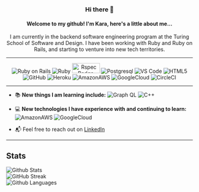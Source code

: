 <div align="center"> 
  
### Hi there 👋 
#### Welcome to my github! I'm Kara, here's a little about me...<br>
I am currently in the backend software engineering program at the Turing School of Software and Design. I have been working with Ruby and Ruby on Rails, and starting to venture into new tech territories.

<hr>

![Ruby on Rails](https://img.shields.io/badge/Ruby_on_Rails-CC0000?style=for-the-badge&logo=ruby-on-rails&logoColor=white)
![Ruby](https://img.shields.io/badge/Ruby-CC342D?style=for-the-badge&logo=ruby&logoColor=white) 
<img src="https://www.plutora.com/wp-content/uploads/2019/01/rspec.jpg" alt="Rspec Badge" height="27" width="75">
![Postgresql](https://img.shields.io/badge/PostgreSQL-316192?style=for-the-badge&logo=postgresql&logoColor=white)
![VS Code](https://img.shields.io/badge/VSCode-0078D4?style=for-the-badge&logo=visual%20studio%20code&logoColor=white)
![HTML5](https://img.shields.io/badge/HTML5-E34F26?style=for-the-badge&logo=html5&logoColor=white)
![GitHub](https://img.shields.io/badge/GitHub-100000?style=for-the-badge&logo=github&logoColor=white)
![Heroku](https://img.shields.io/badge/Heroku-430098?style=for-the-badge&logo=heroku&logoColor=white)
![AmazonAWS](https://img.shields.io/badge/Amazon_AWS-FF9900?style=for-the-badge&logo=amazonaws&logoColor=white)
![GoogleCloud](https://img.shields.io/badge/Google_Cloud-4285F4?style=for-the-badge&logo=google-cloud&logoColor=white)
![CircleCI](https://img.shields.io/badge/circleci-343434?style=for-the-badge&logo=circleci&logoColor=white)

<hr> 
 </div>

- :books: <strong>New things I am learning include:</strong> 
![Graph QL](https://img.shields.io/badge/GraphQl-E10098?style=for-the-badge&logo=graphql&logoColor=white)
![C++](https://img.shields.io/badge/C%2B%2B-00599C?style=for-the-badge&logo=c%2B%2B&logoColor=white)

- :computer: <strong>New technologies I have experience with and continuing to learn:</strong>
![AmazonAWS](https://img.shields.io/badge/Amazon_AWS-FF9900?style=for-the-badge&logo=amazonaws&logoColor=white)
![GoogleCloud](https://img.shields.io/badge/Google_Cloud-4285F4?style=for-the-badge&logo=google-cloud&logoColor=white)

- :mailbox_with_mail: Feel free to reach out on [LinkedIn](https://www.linkedin.com/in/81012911-91208/)
<hr> 


## Stats 
![Github Stats](https://github-readme-stats.vercel.app/api?username=KaraJoHo&bg_color=30,824AA6,98D8D9&title_color=fff&text_color=fff)<br>
![GitHub Streak](https://github-readme-streak-stats.herokuapp.com/?user=KaraJoHo&theme=rose_pine)<br>
![Github Languages](https://github-readme-stats.vercel.app/api/top-langs/?username=KaraJoHo&hide_progress=true&bg_color=30,913AC3,F1F148&title_color=fff&text_color=fff)



<!--
**KaraJoHo/KaraJoHo** is a ✨ _special_ ✨ repository because its `README.md` (this file) appears on your GitHub profile.

Here are some ideas to get you started:

- 🔭 I’m currently working on ...
- 🌱 I’m currently learning ...
- 👯 I’m looking to collaborate on ...
- 🤔 I’m looking for help with ...
- 💬 Ask me about ...
- 📫 How to reach me: ...
- 😄 Pronouns: ...
- ⚡ Fun fact: ...
-->
